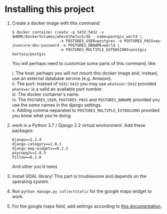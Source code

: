 Installing this project
=======================

1. Create a docker image with this command:

   ```
   $ docker container create -p 5432:5432 -v $HOME/DockerVolumes/wherethefuck/db --name=postgis_world \
                        -e POSTGRES_USER=postgres -e POSTGRES_PASS=my-insecure-dev-password -e POSTGRES_DBNAME=world \
                        -e POSTGRES_MULTIPLE_EXTENSIONS=postgis kartoza/postgis
   ```

   You will perhaps need to customize some parts of this command, like:

   i. The host: perhaps you will not mount this docker image and, instead, use an external database service (e.g. Amazon).  
   ii. The port: instead of `5432:5432` you may use `whatever:5432` provided `whatever` is a valid an available port number.  
   iii. The docker container's name.  
   iv. The `POSTGRES_USER`, `POSTGRES_PASS` and `POSTGRES_DBNAME` provided you use the *same* names in the django settings.  
   v. Adding comma-separated to `POSTGRES_MULTIPLE_EXTENSIONS` provided you know what you're doing.  

2. work in a Python 3.7 / Django 2.2 virtual environment. Add these packages:

   ```
   Django==2.2.4
   django-category==2.0.1
   django-map-widgets==0.2.2
   psycopg2==2.8.3
   Pillow==6.1.0
   ```
   
   And other you'd need.

3. Install GDAL library! This part is troublesome and depends on the operating system.

4. Run `python manage.py collectstatic` for the google maps widget to work.

5. For the google maps field, add settings according to [this documentation](https://django-map-widgets.readthedocs.io/en/latest/widgets/point_field_map_widgets.html#settings).
